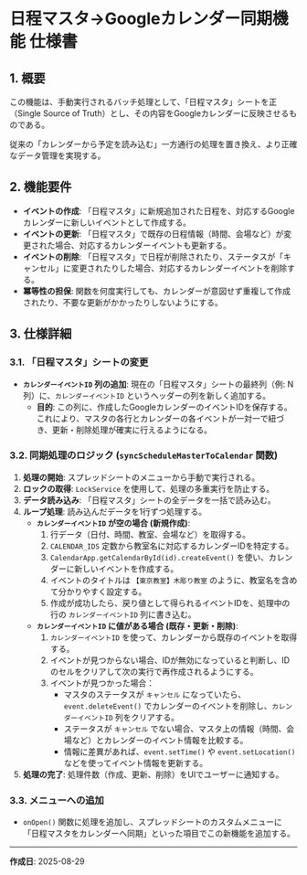 # 日程マスタ→Googleカレンダー同期機能 仕様書

## 1. 概要

この機能は、手動実行されるバッチ処理として、「日程マスタ」シートを正（Single Source of Truth）とし、その内容をGoogleカレンダーに反映させるものである。

従来の「カレンダーから予定を読み込む」一方通行の処理を置き換え、より正確なデータ管理を実現する。

## 2. 機能要件

- **イベントの作成**: 「日程マスタ」に新規追加された日程を、対応するGoogleカレンダーに新しいイベントとして作成する。
- **イベントの更新**: 「日程マスタ」で既存の日程情報（時間、会場など）が変更された場合、対応するカレンダーイベントも更新する。
- **イベントの削除**: 「日程マスタ」で日程が削除されたり、ステータスが「キャンセル」に変更されたりした場合、対応するカレンダーイベントを削除する。
- **冪等性の担保**: 関数を何度実行しても、カレンダーが意図せず重複して作成されたり、不要な更新がかかったりしないようにする。

## 3. 仕様詳細

### 3.1. 「日程マスタ」シートの変更

- **`カレンダーイベントID` 列の追加**: 現在の「日程マスタ」シートの最終列（例: N列）に、`カレンダーイベントID` というヘッダーの列を新しく追加する。
  - **目的**: この列に、作成したGoogleカレンダーのイベントIDを保存する。これにより、マスタの各行とカレンダーの各イベントが一対一で紐づき、更新・削除処理が確実に行えるようになる。

### 3.2. 同期処理のロジック (`syncScheduleMasterToCalendar` 関数)

1. **処理の開始**: スプレッドシートのメニューから手動で実行される。
2. **ロックの取得**: `LockService` を使用して、処理の多重実行を防止する。
3. **データ読み込み**: 「日程マスタ」シートの全データを一括で読み込む。
4. **ループ処理**: 読み込んだデータを1行ずつ処理する。
   - **`カレンダーイベントID` が空の場合 (新規作成)**:
     1. 行データ（日付、時間、教室、会場など）を取得する。
     2. `CALENDAR_IDS` 定数から教室名に対応するカレンダーIDを特定する。
     3. `CalendarApp.getCalendarById(id).createEvent()` を使い、カレンダーに新しいイベントを作成する。
     4. イベントのタイトルは `【東京教室】木彫り教室` のように、教室名を含めて分かりやすく設定する。
     5. 作成が成功したら、戻り値として得られるイベントIDを、処理中の行の `カレンダーイベントID` 列に書き込む。
   - **`カレンダーイベントID` に値がある場合 (既存・更新・削除)**:
     1. `カレンダーイベントID` を使って、カレンダーから既存のイベントを取得する。
     2. イベントが見つからない場合、IDが無効になっていると判断し、IDのセルをクリアして次の実行で再作成されるようにする。
     3. イベントが見つかった場合：
        - マスタのステータスが `キャンセル` になっていたら、`event.deleteEvent()` でカレンダーのイベントを削除し、`カレンダーイベントID` 列をクリアする。
        - ステータスが `キャンセル` でない場合、マスタ上の情報（時間、会場など）とカレンダーのイベント情報を比較する。
        - 情報に差異があれば、`event.setTime()` や `event.setLocation()` などを使ってイベント情報を更新する。
5. **処理の完了**: 処理件数（作成、更新、削除）をUIでユーザーに通知する。

### 3.3. メニューへの追加

- `onOpen()` 関数に処理を追加し、スプレッドシートのカスタムメニューに「日程マスタをカレンダーへ同期」といった項目でこの新機能を追加する。

---

**作成日**: 2025-08-29
